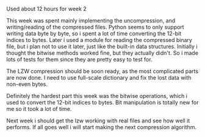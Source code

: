 Used about 12 hours for week 2

This week was spent mainly implementing the uncompression, and writing/reading
of the compressed files. Python seems to only support writing data byte by
byte, so i spent a lot of time converting the 12-bit indices to bytes. Later i
used a module for reading the compressed binary file, but i plan not to use it
later, just like the built-in data structures. Initially i thought the bitwise
methods worked fine, but they actually didn't. So i made lots of tests for them
since they are pretty easy to test for.

The LZW compression should be soon ready, as the most complicated parts are now
done. I need to use full-scale dictionary and fix the lost data with non-even
bytes.

Definitely the hardest part this week was the bitwise operations, which i used
to convert the 12-bit indices to bytes. Bit manipulation is totally new for me
so it took a lot of time.

Next week i should get the lzw working with real files and see how well it
performs. If all goes well i will start making the next compression algorithm.

